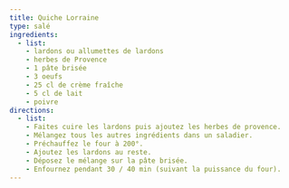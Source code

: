```yaml
---
title: Quiche Lorraine
type: salé
ingredients:
  - list:
    - lardons ou allumettes de lardons
    - herbes de Provence
    - 1 pâte brisée
    - 3 oeufs
    - 25 cl de crème fraîche
    - 5 cl de lait
    - poivre
directions:
  - list:
    - Faites cuire les lardons puis ajoutez les herbes de provence.
    - Mélangez tous les autres ingrédients dans un saladier.
    - Préchauffez le four à 200°.
    - Ajoutez les lardons au reste.
    - Déposez le mélange sur la pâte brisée.
    - Enfournez pendant 30 / 40 min (suivant la puissance du four).
---
```

